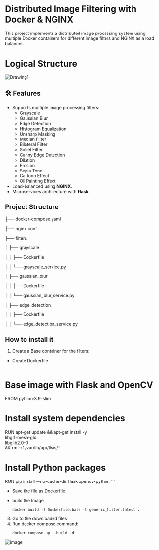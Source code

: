 # Distributed Image Filtering with Docker & NGINX

This project implements a distributed image processing system using multiple Docker containers for different image filters and NGINX as a load balancer.
# Logical Structure 
![Drawing1](https://github.com/user-attachments/assets/1dd8b4f6-5117-4146-a0b6-3874a259d782)

## 🛠 Features
- Supports multiple image processing filters:
  - Grayscale
  - Gaussian Blur
  - Edge Detection
  - Histogram Equalization
  - Unsharp Masking
  - Median Filter
  - Bilateral Filter
  - Sobel Filter
  - Canny Edge Detection
  - Dilation
  - Erosion
  - Sepia Tone
  - Cartoon Effect
  - Oil Painting Effect
- Load-balanced using **NGINX**.
- Microservices architecture with **Flask**.


## Project Structure

├── docker-compose.yaml

├── nginx.conf

├── filters

│   ├── grayscale

│   │   ├── Dockerfile

│   │   └── grayscale_service.py

│   ├── gaussian_blur

│   │   ├── Dockerfile

│   │   └── gaussian_blur_service.py

│   ├── edge_detection

│   │   ├── Dockerfile

│   │   └── edge_detection_service.py




## How to install it
1. Create a Base container for the filters:
  - Create Dockerfile
    ```
# Base image with Flask and OpenCV
FROM python:3.9-slim

# Install system dependencies
RUN apt-get update && apt-get install -y \
    libgl1-mesa-glx \
    libglib2.0-0 \
    && rm -rf /var/lib/apt/lists/*

# Install Python packages
RUN pip install --no-cache-dir flask opencv-python
    ```
  - Save the file as Dockerfile.
  
  - build the Image 
  
    ```
    docker build -f Dockerfile.base -t generic_filter:latest .

    ```

3. Go to the downloaded files
4. Run docker compose command:
   ```
   docker compose up --build -d
   ```
![image](https://github.com/user-attachments/assets/d36410ac-5d67-4669-90f3-633441d2da3b)
